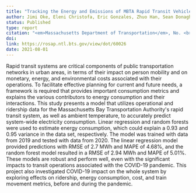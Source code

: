 ```yaml
---
title: "Tracking the Energy and Emissions of MBTA Rapid Transit Vehicles"
author: Jimi Oke, Eleni Christofa, Eric Gonzales, Zhuo Han, Sean Donaghy
status: Published
type: report
citation: "<em>Massachusetts Department of Transportation</em>, No. <b>21-023</b>"
doi: 
link: https://rosap.ntl.bts.gov/view/dot/60026
date: 2021-08-01
---
```



Rapid transit systems are critical components of public transportation networks in urban areas, in terms of their impact on person mobility and on monetary, energy, and environmental costs associated with their operations. To facilitate effective planning for current and future needs, a framework is required that provides important consumption metrics and explains the various contributors to energy consumption and their interactions. This study presents a model that utilizes operational and ridership data for the Massachusetts Bay Transportation Authority's rapid transit system, as well as ambient temperature, to accurately predict system-wide electricity consumption. Linear regression and random forests were used to estimate energy consumption, which could explain a 0.93 and 0.95 variance in the data set, respectively. The model was trained with data from 2019 and tested with data from 2020. The linear regression model provided predictions with RMSE of 2.7 MWh and MAPE of 4.68%, and the random forest model resulted in a RMSE of 2.94 MWh and MAPE of 5.01%. These models are robust and perform well, even with the significant impacts to transit operations associated with the COVID-19 pandemic. This project also investigated COVID-19 impact on the whole system by exploring effects on ridership, energy consumption, cost, and train movement metrics, before and during the pandemic.
